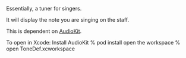 Essentially, a tuner for singers.

It will display the note you are singing on the staff.

This is dependent on [AudioKit](http://audiokit.io/).

To open in Xcode:
Install AudioKit
% pod install
open the workspace
% open ToneDef.xcworkspace
